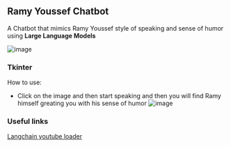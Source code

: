 ## Ramy Youssef Chatbot

A Chatbot that mimics Ramy Youssef style of speaking and sense of humor using **Large Language Models** 


![image](https://github.com/Abdelrahman13-coder/LLM-Chatbot/assets/58150666/40a7c456-5f2a-40be-8371-e0edf1f6120a)



### **Tkinter**
How to use:
- Click on the image and then start speaking and then you will find Ramy himself greating you with his sense of humor
![image](https://github.com/Abdelrahman13-coder/LLM-Chatbot/assets/58150666/ba63a3c2-8fe6-4795-90be-19ad0f6c91e1)

### Useful links
[Langchain youtube loader](https://python.langchain.com/docs/integrations/document_loaders/youtube_audio)

